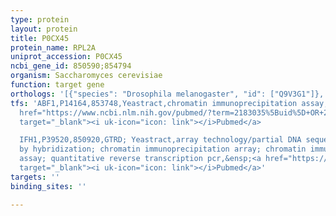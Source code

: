 ```yaml
---
type: protein
layout: protein
title: P0CX45
protein_name: RPL2A
uniprot_accession: P0CX45
ncbi_gene_id: 850590;854794
organism: Saccharomyces cerevisiae
function: target gene
orthologs: '[{"species": "Drosophila melanogaster", "id": ["Q9V3G1"]}, {"species": "Caenorhabditis elegans", "id": ["Q9XVF7"]}, {"species": "Homo sapiens", "id": ["<a href=\"/protein/p62917\">P62917</a>"]}, {"species": "Mus musculus", "id": ["P62918"]}, {"species": "Rattus norvegicus", "id": ["D4A6W6", "P62919"]}]'
tfs: 'ABF1,P14164,853748,Yeastract,chromatin immunoprecipitation assay; footprinting,&ensp;<a
  href="https://www.ncbi.nlm.nih.gov/pubmed/?term=2183035%5Buid%5D+OR+24170807%5Buid%5D+OR+9677425%5Buid%5D"
  target="_blank"><i uk-icon="icon: link"></i>Pubmed</a>

  IFH1,P39520,850920,GTRD; Yeastract,array technology/partial DNA sequence identification
  by hybridization; chromatin immunoprecipitation array; chromatin immunoprecipitation
  assay; quantitative reverse transcription pcr,&ensp;<a href="https://www.ncbi.nlm.nih.gov/pubmed/?term=20231876%5Buid%5D+OR+15616569%5Buid%5D+OR+27924024%5Buid%5D+OR+24170807%5Buid%5D+OR+19124666%5Buid%5D+OR+15616568%5Buid%5D+OR+26385964%5Buid%5D+OR+27321754%5Buid%5D+OR+24035395%5Buid%5D"
  target="_blank"><i uk-icon="icon: link"></i>Pubmed</a>'
targets: ''
binding_sites: ''

---
```

